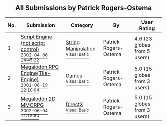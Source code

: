 ﻿<div align="center">

## All Submissions by Patrick Rogers\-Ostema

</div>

No.  | Submission | Category | By   | User Rating
---- | ---------- | -------- | ---- | -----------
1 | [Script Engine \(not script control\)<br /><sup>2002-04-06 14:45:22</sup>](https://github.com/Planet-Source-Code/patrick-rogers-ostema-script-engine-not-script-control__1-33443) | [String Manipulation<br /><sup>Visual Basic</sup>](../ByCategory/string-manipulation__1-5.md) | Patrick Rogers\-Ostema | 4.6 (23 globes from 5 users)
2 | [Megalodon RPG Engine\(Tile\-Engine\)<br /><sup>2001-08-19 12:10:04</sup>](https://github.com/Planet-Source-Code/patrick-rogers-ostema-megalodon-rpg-engine-tile-engine__1-27736) | [Games<br /><sup>Visual Basic</sup>](../ByCategory/games__1-38.md) | Patrick Rogers\-Ostema | 5.0 (15 globes from 3 users)
3 | [Megalodon 2D MMORPG<br /><sup>2002-06-04 11:15:50</sup>](https://github.com/Planet-Source-Code/patrick-rogers-ostema-megalodon-2d-mmorpg__1-51038) | [DirectX<br /><sup>Visual Basic</sup>](../ByCategory/directx__1-44.md) | Patrick Rogers\-Ostema | 5.0 (15 globes from 3 users)
